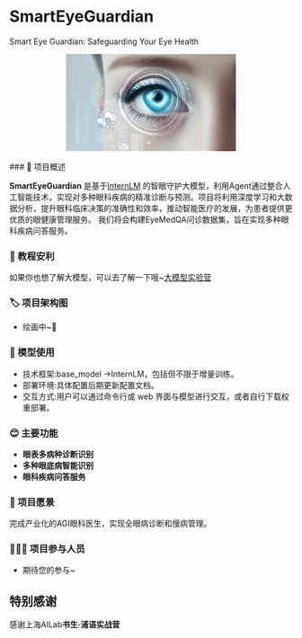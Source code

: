 # SmartEyeGuardian
Smart Eye Guardian: Safeguarding Your Eye Health

<p align="center">
  <a href="https://github.com/Xuchangsheng1/SmartEyeGuardian/">
    <img src="img/show.png" alt="Logo" width="60%">
  </a>
</p>
### 📖 项目概述


**SmartEyeGuardian** 是基于[InternLM](https://github.com/InternLM/InternLM.git) 的智眼守护大模型，利用Agent通过整合人工智能技术，实现对多种眼科疾病的精准诊断与预测。项目将利用深度学习和大数据分析，提升眼科临床决策的准确性和效率，推动智能医疗的发展，为患者提供更优质的眼健康管理服务。
我们将会构建EyeMedQA问诊数据集，旨在实现多种眼科疾病问答服务。

<!-- 
🎉更新 
- \[2024/03/15\] 将病种数量提升至4，模型训练时做了数据清洗并使用了msagent的部分数据以提高工具调用能力
- \[2024/02/20\] Lagent版本支持0.2.2
-->

### 🔆 教程安利
如果你也想了解大模型，可以去了解一下哦~[大模型实验营](https://github.com/InternLM/Tutorial)

### 🏷️ 项目架构图
- 绘画中~🎨

### 📝 模型使用
- 技术框架:base_model ->InternLM，包括但不限于增量训练。
- 部署环境:具体配置后期更新配置文档。
- 交互方式:用户可以通过命令行或 web 界面与模型进行交互，或者自行下载权重部署。



### 😊 主要功能

- **眼表多病种诊断识别**
- **多种眼底病智能识别**
- **眼科疾病问答服务**
  
### 🚩 项目愿景
完成产业化的AGI眼科医生，实现全眼病诊断和慢病管理。



### 👨🏻‍💻 项目参与人员
- 期待您的参与~


## 特别感谢

感谢上海AILab**书生·浦语实战营**

